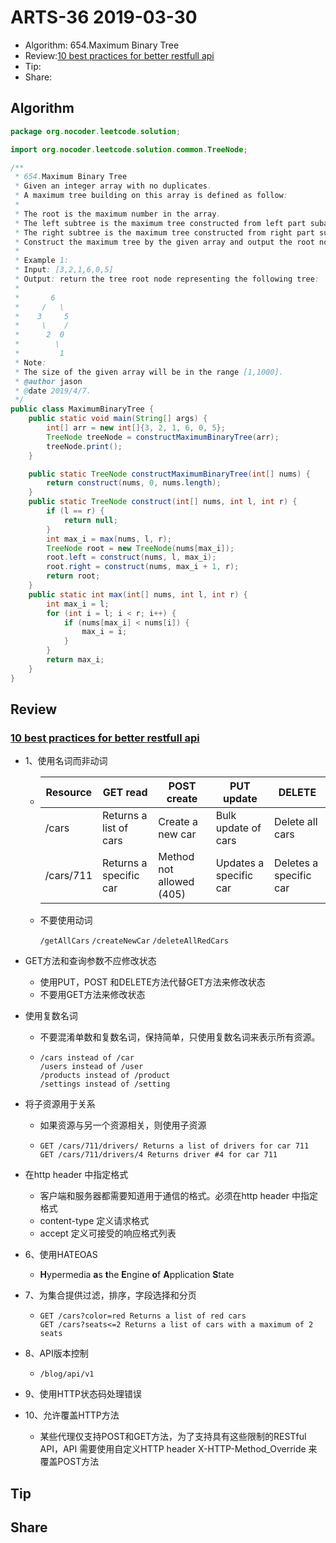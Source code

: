 # ARTS-36 2019-03-30

- Algorithm: 654.Maximum Binary Tree
- Review:[10 best practices for better restfull api](https://blog.mwaysolutions.com/2014/06/05/10-best-practices-for-better-restful-api/)
- Tip:
- Share:



## Algorithm

```java
package org.nocoder.leetcode.solution;

import org.nocoder.leetcode.solution.common.TreeNode;

/**
 * 654.Maximum Binary Tree
 * Given an integer array with no duplicates.
 * A maximum tree building on this array is defined as follow:
 *
 * The root is the maximum number in the array.
 * The left subtree is the maximum tree constructed from left part subarray divided by the maximum number.
 * The right subtree is the maximum tree constructed from right part subarray divided by the maximum number.
 * Construct the maximum tree by the given array and output the root node of this tree.
 *
 * Example 1:
 * Input: [3,2,1,6,0,5]
 * Output: return the tree root node representing the following tree:
 *
 *       6
 *     /   \
 *    3     5
 *     \    /
 *      2  0
 *        \
 *         1
 * Note:
 * The size of the given array will be in the range [1,1000].
 * @author jason
 * @date 2019/4/7.
 */
public class MaximumBinaryTree {
    public static void main(String[] args) {
        int[] arr = new int[]{3, 2, 1, 6, 0, 5};
        TreeNode treeNode = constructMaximumBinaryTree(arr);
        treeNode.print();
    }

    public static TreeNode constructMaximumBinaryTree(int[] nums) {
        return construct(nums, 0, nums.length);
    }
    public static TreeNode construct(int[] nums, int l, int r) {
        if (l == r) {
            return null;
        }
        int max_i = max(nums, l, r);
        TreeNode root = new TreeNode(nums[max_i]);
        root.left = construct(nums, l, max_i);
        root.right = construct(nums, max_i + 1, r);
        return root;
    }
    public static int max(int[] nums, int l, int r) {
        int max_i = l;
        for (int i = l; i < r; i++) {
            if (nums[max_i] < nums[i]) {
                max_i = i;
            }
        }
        return max_i;
    }
}
```



## Review

### [10 best practices for better restfull api](https://blog.mwaysolutions.com/2014/06/05/10-best-practices-for-better-restful-api/)

- 1、使用名词而非动词

  - | Resource  | GET read               | POST create              | PUT update             | DELETE                 |
    | --------- | ---------------------- | ------------------------ | ---------------------- | ---------------------- |
    | /cars     | Returns a list of cars | Create a new car         | Bulk update of cars    | Delete all cars        |
    | /cars/711 | Returns a specific car | Method not allowed (405) | Updates a specific car | Deletes a specific car |

  - 不要使用动词

    `/getAllCars`
    `/createNewCar`
    `/deleteAllRedCars`

- GET方法和查询参数不应修改状态

  - 使用PUT，POST 和DELETE方法代替GET方法来修改状态
  - 不要用GET方法来修改状态

- 使用复数名词

  - 不要混淆单数和复数名词，保持简单，只使用复数名词来表示所有资源。

  - ```
    /cars instead of /car
    /users instead of /user
    /products instead of /product
    /settings instead of /setting
    ```

- 将子资源用于关系

  - 如果资源与另一个资源相关，则使用子资源

  - ```
    GET /cars/711/drivers/ Returns a list of drivers for car 711
    GET /cars/711/drivers/4 Returns driver #4 for car 711
    ```

- 在http header 中指定格式

  - 客户端和服务器都需要知道用于通信的格式。必须在http header 中指定格式
  - content-type 定义请求格式
  - accept 定义可接受的响应格式列表

- 6、使用HATEOAS

  - **H**ypermedia **a**s **t**he **E**ngine **o**f **A**pplication **S**tate

- 7、为集合提供过滤，排序，字段选择和分页

  - ```
    GET /cars?color=red Returns a list of red cars
    GET /cars?seats<=2 Returns a list of cars with a maximum of 2 seats
    ```

- 8、API版本控制

  - ```
    /blog/api/v1
    ```

- 9、使用HTTP状态码处理错误

- 10、允许覆盖HTTP方法

  - 某些代理仅支持POST和GET方法，为了支持具有这些限制的RESTful API，API 需要使用自定义HTTP header X-HTTP-Method_Override 来覆盖POST方法


## Tip



## Share

